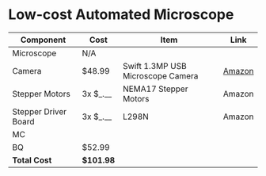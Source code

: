 # Low-cost Automated Microscope


|Component|Cost|Item|Link|
|---------|----|----|----|
|Microscope|N/A| | |
|Camera|$48.99|Swift 1.3MP USB Microscope Camera|[Amazon](https://www.amazon.com/Megapixel-Microscopes-Connection-Photography-Compatible/dp/B07P9B6ZGR/ref=asc_df_B07P9B6ZGR/?tag=hyprod-20&linkCode=df0&hvadid=459655373910&hvpos=&hvnetw=g&hvrand=94904027623312667&hvpone=&hvptwo=&hvqmt=&hvdev=c&hvdvcmdl=&hvlocint=&hvlocphy=1025001&hvtargid=pla-944947222765&psc=1&mcid=f9ae823ee97e3f3db9a01c8cab53ac08&gclid=EAIaIQobChMI7b7li_LWhAMV02tHAR2vvgLUEAQYASABEgKIwPD_BwE)|
|Stepper Motors|3x $_.__ |NEMA17 Stepper Motors|Amazon|
|Stepper Driver Board|3x $_.__ |L298N|Amazon|
|MC| | | |
|BQ|$52.99|||
|**Total Cost**|**$101.98**|||

